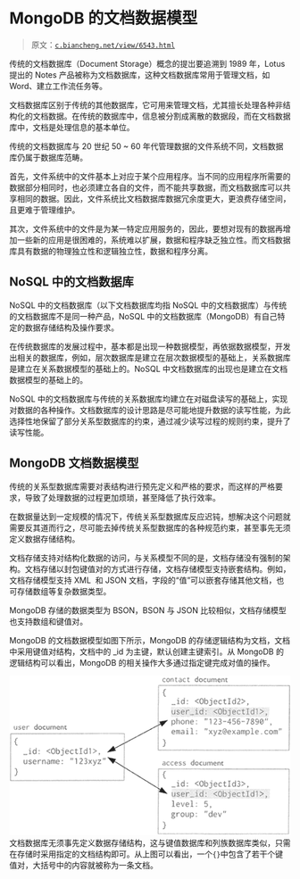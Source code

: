 # MongoDB 的文档数据模型

> 原文：[`c.biancheng.net/view/6543.html`](http://c.biancheng.net/view/6543.html)

传统的文档数据库（Document Storage）概念的提岀要追溯到 1989 年，Lotus 提出的 Notes 产品被称为文档数据库，这种文档数据库常用于管理文档，如 Word、建立工作流任务等。

文档数据库区别于传统的其他数据库，它可用来管理文档，尤其擅长处理各种非结构化的文档数据。在传统的数据库中，信息被分割成离散的数据段，而在文档数据库中，文档是处理信息的基本单位。

传统的文档数据库与 20 世纪 50 ~ 60 年代管理数据的文件系统不同，文档数据库仍属于数据库范畴。

首先，文件系统中的文件基本上对应于某个应用程序。当不同的应用程序所需要的数据部分相同时，也必须建立各自的文件，而不能共享数据，而文档数据库可以共享相同的数据。因此，文件系统比文档数据库数据冗余度更大，更浪费存储空间，且更难于管理维护。

其次，文件系统中的文件是为某一特定应用服务的，因此，要想对现有的数据再增加一些新的应用是很困难的，系统难以扩展，数据和程序缺乏独立性。而文档数据库具有数据的物理独立性和逻辑独立性，数据和程序分离。

## NoSQL 中的文档数据库

NoSQL 中的文档数据库（以下文档数据库均指 NoSQL 中的文档数据库）与传统的文档数据库不是同一种产品，NoSQL 中的文档数据库（MongoDB）有自己特定的数据存储结构及操作要求。

在传统数据库的发展过程中，基本都是出现一种数据模型，再依据数据模型，开发出相关的数据库，例如，层次数据库是建立在层次数据模型的基础上，关系数据库是建立在关系数据模型的基础上的。NoSQL 中文档数据库的出现也是建立在文档数据模型的基础上的。

NoSQL 中的文档数据库与传统的关系数据库均建立在对磁盘读写的基础上，实现对数据的各种操作。文档数据库的设计思路是尽可能地提升数据的读写性能，为此选择性地保留了部分关系型数据库的约束，通过减少读写过程的规则约束，提升了读写性能。

## MongoDB 文档数据模型

传统的关系型数据库需要对表结构进行预先定义和严格的要求，而这样的严格要求，导致了处理数据的过程更加烦琐，甚至降低了执行效率。

在数据量达到一定规模的情况下，传统关系型数据库反应迟钝，想解决这个问题就需要反其道而行之，尽可能去掉传统关系型数据库的各种规范约束，甚至事先无须定义数据存储结构。

文档存储支持对结构化数据的访问，与关系模型不同的是，文档存储没有强制的架构。文档存储以封包键值对的方式进行存储，文档存储模型支持嵌套结构。例如，文档存储模型支持 XML  和 JSON 文档，字段的“值”可以嵌套存储其他文档，也可存储数组等复杂数据类型。

MongoDB 存储的数据类型为 BSON，BSON 与 JSON 比较相似，文档存储模型也支持数组和键值对。

MongoDB 的文档数据模型如图下所示，MongoDB 的存储逻辑结构为文档，文档中采用键值对结构，文档中的 _id 为主键，默认创建主键索引。从 MongoDB 的逻辑结构可以看出，MongoDB 的相关操作大多通过指定键完成对值的操作。

![](img/9d0883b5353977e1869edf3be93893f2.png)文档数据库无须事先定义数据存储结构，这与键值数据库和列族数据库类似，只需在存储时采用指定的文档结构即可。从上图可以看出，一个`{}`中包含了若干个键值对，大括号中的内容就被称为一条文档。